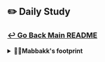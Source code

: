 ## ✏️ Daily Study
### [↩ Go Back Main README](https://github.com/3rd-PJ-Spring/Checkpoint?tab=readme-ov-file#%EF%B8%8F-daily-study)
<details>
  <summary><b>👩‍🦲Mabbakk's footprint</b></summary>
	<details>
		<summary><b>ㅤ25/01/23/목:</b></summary>	
		ㅤㅤㅤ내용
	</details>
	<details>
		<summary><b>ㅤ25/01/22/수:</b></summary>	
		ㅤㅤㅤ내용
	</details>
	<details>
		<summary><b>ㅤ25/01/21/화:</b></summary>	
		ㅤㅤㅤ내용
	</details>
	<details>
		<summary><b>ㅤ25/01/20/월:</b></summary>	
		ㅤㅤㅤ내용
	</details>
	<details>
		<summary><b>ㅤ25/01/17/금:</b></summary>	
		ㅤㅤㅤ내용
	</details>
	<details>
		<summary><b>ㅤ25/01/16/목: 개인 사이트 제작 - 회원가입 구현 1</b></summary>

#### DB 설계 - Entity 생성 - Repository 생성 - xml 파일 생성 후 예외처리 완료<br>
##### postman에서 회원가입 테스트 중 500 에러 발생하여 해결 중.. DB 관련 문제로 추정 <br>
금일 내 원인 파악 후 에러 해결, 중복 확인 전 빈 입력값 검증까지 완료할 것.
	</details>
	<details>
		<summary><b>ㅤ25/01/15/수: 개인 사이트 제작 1</b></summary>

### 새 프로젝트 생성 후 사이트 제작 시작.<br><hr>
#### FE - HTML / CSS 코드 작성 중
#### BE -  회원가입 / 로그인 기능 구현 예정
#### 인스타 클론 - 회원가입 BE 추가 공부 내용 내일 업로드 예정
	
</details>
	<details>
		<summary><b>ㅤ25/01/14/화: 인스타 클론 - 회원가입 BE 4</b></summary>

## 회원가입 이메일, 전화번호 패턴 검증

### 입력값 공백 제거
입력값에 **스페이스바**로 입력된 **공백**도 제거하려면, 입력값을 읽어오는 코드에 `.trim()`을 추가하면 된다.

```jsx
// 입력값 읽어오기
const inputValue = $input.value.trim();
```

### 상세 체크 (패턴 검증 및 중복 검증)
빈 값 체크 후, 상세 검증을 진행한다. <br> 먼저 이메일과 전화번호에 대한 검증을 수행해보자.

```jsx
// 1. 빈 값 체크
if (!inputValue) {
    isValid = false;
    showError($formField, ValidationRules[fieldName]?.requiredMessage); // 에러 메시지 렌더링
} else {
    // 2. 상세 체크 (패턴검증, 중복검증)
    if (fieldName === 'email') {
        validateEmailOrPhone($formField, inputValue);
    } else if (fieldName === 'password') {
        // 비밀번호 강도 체크 (DB 검증 불필요)
    }
}
```

### 이메일 또는 전화번호 검증 함수
`validateEmailOrPhone` 함수를 작성하여 이메일과 전화번호를 상세 검증하도록 하자.

```jsx
async function validateEmailOrPhone($formField, inputValue) {
    if (inputValue.includes('@')) {
        // 이메일 체크
        if (!ValidationRules.email.pattern.test(inputValue)) {
            showError($formField, ValidationRules.email.message);
        } else {
            // 서버 통신을 통한 중복 체크
        }
    } else {
        // 전화번호 체크
        const numbers = inputValue.replace(/[^0-9]/g, ''); // 숫자만 추출
        if (!ValidationRules.phone.pattern.test(numbers)) {
            showError($formField, ValidationRules.phone.message);
        } else {
            // 서버 통신을 통한 중복 체크
        }
    }
}
```

### 디바운스 적용
입력 중간에 에러 메시지가 계속 표시되면 사용자 경험이 저하될 수 있다.<br>
이를 방지하기 위해 **debounce**를 적용하여 입력이 멈춘 뒤에 검증이 실행되도록 하자.

#### debounce 함수 작성
`util/debounce.js` 파일에 다음과 같이 디바운스 함수를 작성한다 :

```jsx
/**
 * 디바운스 함수
 * @param {Function} fn - 실행할 함수
 * @param {number} delay - 지연시간 (ms)
 * @returns {Function} 디바운스된 함수
 */
export function debounce(fn, delay) {
    let timer = null;
    return function (...args) {
        const context = this;
        clearTimeout(timer);
        timer = setTimeout(() => {
            fn.apply(context, args);
        }, delay);
    };
}

/**
 * 쓰로틀 함수
 * @param {Function} fn - 실행할 함수
 * @param {number} limit - 제한시간 (ms)
 * @returns {Function} 쓰로틀된 함수
 */
export function throttle(fn, limit) {
    let inThrottle;
    return function (...args) {
        const context = this;
        if (!inThrottle) {
            fn.apply(context, args);
            inThrottle = true;
            setTimeout(() => {
                inThrottle = false;
            }, limit);
        }
    };
}
```

#### debounce 함수 사용
`signup.js` 파일에서 디바운스 함수를 import하여 사용한다:

```jsx
import { debounce } from '../util/debounce.js';
```

`validateField` 함수에만 디바운스를 적용하여 입력값 검증이 입력이 멈춘 후에 실행되도록 설정하자. <br>
에러 메시지 제거는 디바운스 없이 바로 처리하도록 구현한다.
<hr>
	</details>
	<details>
		<summary><b>ㅤ25/01/13/월: 인스타 클론 - 회원가입 BE 3</b></summary>

# 회원가입 빈 입력값 검증 (FE)

## 13-1. 코드 리팩토링

일단 `signup.js` 파일로 이동해서 기존 코드를 리팩토링 해보자.

입력값들을 바로 받아오지 말고 태그들을 읽어와서 이들을 객체로 만들 것이다.

value를 바로 읽지 말고 DOM만 가져와보자.

```jsx
// form submit 이벤트
const $form = document.querySelector('.auth-form');

// 입력 태그들을 읽어서 객체로 관리
const $inputs = {
    emailOrPhone: $form.querySelector('input[name="email"]'),
    name: $form.querySelector('input[name="name"]'),
    username: $form.querySelector('input[name="username"]'),
    password: $form.querySelector('input[name="password"]'),
};
```

각 네 개의 데이터들이 들어있는 상위 클래스를 가져온 후 **$form** 객체로 선언한다.

여기서 `.querySelector`는 문서 전체(`document.`)에서 태그를 검색하면 **성능이 좋지 않다**. <br>
문서 전체 내에서 탐색하는 건 범위가 굉장히 넓기 때문에 **좁은 범위**, 즉 위에 만들어 놓은 `$inputs`가 들어있는 `$form` 안에서 찾도록 코드를 수정한다.

[  `document.querySelector` → `$form.querySelector`  ]

다음으로 잠시 주석 처리를 해야 할 부분이 있다.

서버로 전송하기 전에 검사부터 해야 하기 때문이다.

이제 본격적으로 입력값 검증을 시작해보자.

---

## 13-2. 입력값 검증 이벤트

위에 작성한 `$inputs` 안의 네 개의 input에 전부 이벤트를 걸어줘야 한다.

아래처럼 이벤트를 걸어줄 수도 있겠지만, 우리는 반복문을 써볼 거다.

```jsx
$inputs.emailOrPhone.addEventListener('input', handler);
$inputs.name.addEventListener('input', handler);
$inputs.username.addEventListener('input', handler);
$inputs.password.addEventListener('input', handler);
```

결국에는 `$inputs` 안에 있는 value들만 뽑아주면 되는데, 초기 기본 코드 원리는 다음과 같다.

```jsx
for (const key in $inputs) { // key에는 $inputs의 emailOrPhone, name ...이 들어온다.
    // $inputs의 value를 가져오려면 아래와 같이 작성한다.
    $inputs[key].addEventListener()
}
```

위에서 조금 더 함수화 해보자.

```jsx
// 4개의 입력창에 입력 이벤트 바인딩

// $inputs의 value들만 꺼내서 반복문을 돌리면 $input 태그들이 하나씩 출력된다.
Object.values($inputs).forEach(($input) => { 
    
    // console.log($input); 을 실행하여 브라우저에 $input 값들이 출력되는지 확인.
    
    $input.addEventListener('input', e => {  // handler
        
        // 입력값 검증을 수행하는 함수 호출.
        validateField($input); 
    });
});
```

`values`는 위의 `$input` 태그들의 value(입력값)들만 꺼내올 수 있게 된다!

---

## 13-3. 입력값 검증 함수 정의

이제 맨 아래 메인 실행 코드 위에 함수를 정의해주자.

```jsx
// 함수 정의
// 입력값을 검증하고 에러 메시지를 렌더링하는 함수
function validateField($input) {
    
    // 1. 빈 값 체크
    // 입력값 읽어오기
    const inputValue = $input.value;
    
    // 2. 이게 어떤 태그인지 알아오기
    const fieldName = $input.name;
    
    // 3. 로그 찍어보기
    console.log(fieldName, inputValue);
}
```

1. 빈 값 체크를 하기 위해서는 **입력값**을 읽어와야 한다.
   **$input**의 **value**들을 읽어오는 `inputValue` 함수를 정의해주자.
2. 입력값을 읽어오면 이 값이 어떤 태그인지 알아야 한다. (입력값의 타켓을 구분 및 명시)

signup.jsp 파일에 들어가서 태그들을 살펴보자. **type**은 같으나, **name**이 다른 걸 알 수 있다!

고로, **name**으로 각 태그들을 구분해주자.

```jsx
// 1. 빈 값 체크
// 2. 이게 어떤 태그인지 알아오기
const fieldName = $input.name;

// 3. 입력값 읽어오기
const inputValue = $input.value;

if(!inputValue) {
    console.log(fieldName, 'is empty!');
}
```

입력창에 값을 적었다가 삭제했을 때 로그가 뜨면 정상이다.

---

## 13-4. 빈 값 검증

어느 태그에 입력값이 어떤 식으로 출력되는지 알았으니 이제 **입력값 검증**을 추가하자.

만약 입력창에 아무런 값도 없을 때(=빈 값) 어떻게 해야 할까? 우선 `if` 문을 작성하고 잘 작동하는지 로그를 찍어보자.

```jsx
if(!inputValue) {
    // console.log(fieldName, 'is empty!');
    showError();  // 에러 메시지 렌더링
}
```

에러 메시지를 표시하는 함수를 추가로 작성하자.

---

## 13-5. 에러 클래스 부여

다음 코드를 추가하자.

```jsx
/**
 * 에러 메시지를 표시하고, 필드에 error 클래스를 부여
 */
function showError($formField, message) {
    $formField.classList.add('error');
    const $errorSpan = document.createElement('span');
    $errorSpan.classList.add('error-message');
    $errorSpan.textContent = message;
    $formField.append($errorSpan);
}
```

---

## 13-6. 에러 메시지 제거

마지막으로 에러 메시지가 중복되지 않도록 제거하는 함수를 작성한다.

```jsx
/**
 * 에러 및 비밀번호 피드백을 제거한다.
 */
function removeErrorMessage($formField) {
    $formField.classList.remove('error');
    const error = $formField.querySelector('.error-message');
    if (error) error.remove();
}
```

이를 입력 이벤트 핸들러와 blur 이벤트 핸들러에 통합한다.

```jsx
// 4개의 입력창에 입력 이벤트 바인딩
Object.values($inputs).forEach(($input) => {
    $input.addEventListener('input', () => {
        removeErrorMessage($input.closest('.form-field'));
        validateField($input);
    });

    $input.addEventListener('blur', () => {
        validateField($input);
    });
});
```

---

회원가입 입력값 검증이 완료되었다!<br>
이제 다음 단계로 에러 메시지를 객체로 설계 해보자.
	</details>
	<details>
		<summary><b>ㅤ25/01/10/금: 인스타 클론 - 회원가입 BE 3</b></summary>

## 비밀번호 암호화 및 회원가입 API 요청 정리

## 11. 비밀번호 암호화

### 11-1. 데이터 삭제
데이터베이스에 암호화되지 않은 비밀번호가 저장되어 있다면 먼저 해당 데이터를 삭제한다.
SQL 워크벤치에서 아래 명령어를 실행한다:

```sql
DELETE FROM users;
COMMIT;
```

### 11-2. Spring Security로 비밀번호 암호화
Spring Security를 사용하여 강력한 암호화 알고리즘을 구현할 수 있다.

#### PasswordEncoderConfig 파일 생성
`main/java` 폴더 안에 `config` 폴더를 생성하고, `PasswordEncoderConfig` 파일을 작성한다.

```java
package com.example.instagramclone.config;

import org.springframework.context.annotation.Bean;
import org.springframework.context.annotation.Configuration;
import org.springframework.security.crypto.bcrypt.BCryptPasswordEncoder;
import org.springframework.security.crypto.password.PasswordEncoder;

@Configuration
public class PasswordEncoderConfig {

    @Bean
    public PasswordEncoder passwordEncoder() {
        return new BCryptPasswordEncoder();
    }
}
```

- `@Configuration`: 해당 클래스를 Spring이 관리하는 클래스로 지정한다.
- `@Bean`: 메서드의 리턴값을 애플리케이션 전체에서 사용 가능한 Singleton Bean으로 관리한다.

#### @Configuration과 @Bean의 동작 원리
- **SingleTon**: Spring은 기본적으로 하나의 객체를 전역적으로 공유함.
- **CGLIB**: Spring이 @Configuration 클래스 내부에서 SingleTon을 보장하기 위해 사용하는 기술임.<br><br>
#### 결론 
- @Configuration 로 인해 동일한 @Bean 메서드가 여러 번 호출되더라도 하나의 Singleton 인스턴스만 반환.
- CGLIB 작동 시 @Bean 메서드를 호출할 때마다 새로운 객체 생성 X, 이미 생성된 객체를 반환.

#### MemberService에 PasswordEncoder 주입
생성한 `PasswordEncoder`를 `MemberService` 클래스에 주입받아 비밀번호를 암호화한다.

```java
@Service
@Slf4j
@Transactional
@RequiredArgsConstructor
public class MemberService {

    private final PasswordEncoder passwordEncoder;
    private final MemberRepository memberRepository;

    public void signUp(SignUpRequest signUpRequest) {
        // 비밀번호 암호화
        String rawPassword = signUpRequest.getPassword();
        String encodedPassword = passwordEncoder.encode(rawPassword);

        // 회원 정보를 엔터티로 변환 및 암호화된 비밀번호 설정
        Member newMember = signUpRequest.toEntity();
        newMember.setPassword(encodedPassword);

        // 데이터베이스 저장
        memberRepository.insert(newMember);
    }
}
```

### 11-3. Postman으로 테스트
1. 서버를 재실행한다.
2. Postman에서 회원가입 요청을 보내고, 데이터베이스에 저장된 비밀번호가 암호화되었는지 확인.

---

## 12. 회원가입 API 요청

### 12-1. 프론트엔드 코드 작성
`JS` 폴더의 `signUp.js` 파일에 회원가입 API 요청 메서드를 작성한다.

#### DOMContentLoaded 이벤트

```javascript
document.addEventListener('DOMContentLoaded', initSignUp);

function initSignUp() {  // 이벤트 함수
    // 입력값 읽어오기
}
```

#### 사용자 입력값 읽어오기
`signUp.jsp` 파일의 입력값을 가져온다.

```javascript
const emailOrPhone = document.querySelector('input[name="email"]').value;
const name = document.querySelector('input[name="name"]').value;
const username = document.querySelector('input[name="username"]').value;
const password = document.querySelector('input[name="password"]').value;

const payload = {
    emailOrPhone: emailOrPhone,
    name: name,
    username: username,
    password: password
};
```
key 값을 꼭 저렇게 설정해야 할까?
: SignUpRequest에서 설정된 필드명이기 때문이다. 서버가 요청한 값대로 전달해야 한다.

#### 폼의 submit 이벤트 처리

submit 이벤트는 새로고침이 일어나기 때문에 e.preventDefault(); 를 추가해주어 이를 방지한다.
```javascript
const $form = document.querySelector('.auth-form');

$form.addEventListener('submit', e => {
    e.preventDefault(); // 새로고침 방지

    // 입력값 읽기
    const emailOrPhone = document.querySelector('input[name="email"]').value;
    const name = document.querySelector('input[name="name"]').value;
    const username = document.querySelector('input[name="username"]').value;
    const password = document.querySelector('input[name="password"]').value;

    const payload = {
        emailOrPhone: emailOrPhone,
        name: name,
        username: username,
        password: password
    };

    console.log(payload);

    // 서버로 데이터 전송
    fetchToSignUp(payload);
});
```

#### 서버로 데이터 전송

```javascript
async function fetchToSignUp(userData) {
    const response = await fetch('/api/auth/signup', {
        method: 'POST',
        headers: { 'Content-Type': 'application/json' },
        body: JSON.stringify(userData)
    });

    if (response.ok) {
        window.location.href = '/'; // 로그인 페이지로 이동
    } else {
        alert('회원가입에 실패했습니다.');
    }
}
```

### 12-2. 테스트
1. 서버를 재실행.
2. 회원가입 입력값을 작성 후 데이터를 제출.
3. 데이터베이스에 정상적으로 저장되었는지 확인.

---

위 과정을 통해 비밀번호 암호화 및 회원가입 API 요청 처리 완료!<br>
	</details>
	<details>
  <summary><b>ㅤ25/01/09/목: 인스타 클론 - 회원가입 BE 2</b></summary>

## 1. 입력값 DTO 생성 및 엔터티 변환
### SignUpRequest 클래스
회원가입 입력값을 처리하기 위해 **SignUpRequest** DTO를 작성한다.
입력값을 Member 엔터티로 변환하는 `toEntity()` 메서드를 생성한다.

```java
public Member toEntity() {
    String email = null;
    String phone = null;

    if (this.emailOrPhone.contains("@")) { //이메일과 휴대전화번호를 구분해주는- 이메일에는 있으나 전화번호에는 없는 절대적 특수기호인 @를 구분 기준으로 한다.
        email = this.emailOrPhone;
    } else {
        phone = this.emailOrPhone.replaceAll("[^0-9]", ""); // 번호 입력 시 -가 포함되어있으면 제거 후 DB로 전화번호만을 저장한다.
    }

    return Member.builder()
                .email(email)
                .phone(phone)
                .username(this.username)
                .name(this.name)
                .password(this.password)
                .build();
}
```

## 2. MemberService 작성
MemberService를 작성하여 회원가입 요청을 처리하도록 한다.

### 주요 코드
```java
@Service
@Slf4j
@Transactional
@RequiredArgsConstructor
public class MemberService {

    private final PasswordEncoder passwordEncoder;
    private final MemberRepository memberRepository;

    public void signUp(SignUpRequest signUpRequest) {
        memberRepository.insert(signUpRequest.toEntity()); // signUp 함수에 작성한 signUpRequest (DTO)를 넣고 이의 입력값을 entity로 변환하여 저장한다.
    }
}
```

## 3. AuthController 생성
`AuthController`를 작성하여 REST API 엔드포인트를 구현한다.

### 주요 코드
```java
@RestController
@RequestMapping("/api/auth")
@Slf4j  // 로그 생성
@RequiredArgsConstructor  // 의존성 주입
public class AuthController {

    private final MemberService memberService;   // MemberSevice 주입

    @PostMapping("/signup")   // 회워가입은 데이터를 생성하는 것이므로 POST
    public ResponseEntity<Map<String, Object>> signUp(@RequestBody @Valid SignUpRequest signUpRequest) {
        log.info("request for signup: {}", signUpRequest.getUsername());
        memberService.signUp(signUpRequest);

        return ResponseEntity
                .ok()
                .body(Map.of( 
                        "message", "회원가입이 완료되었습니다.",
                        "username", signUpRequest.getUsername()
                ));
    }
}
```
위에서 ResponseEntity의 타입으로 Map을 사용한 이유?<br>
1. Map은 (키-값) 쌍으로 데이터를 표현할 수 있고, 여러 필드를 간결하게 묶어 보낼 수 있다.
2. Map은 List와 달리 동적인 구조를 가지고 있어 상황에 따라 필드를 유연하게 조정할 수 있다.<br>
그리고 일단 많은 REST API 설계에서 JSON 응답을 선호하며, Map은 이를 쉽게 표현할 수 있는 방법이다.

## 4. 비밀번호 암호화

회원가입 시 비밀번호는 반드시 암호화하여 저장해야 한다.
DB에 저장된 비밀번호가 암호화되지 않은 경우 아래 SQL 명령어를 사용해 기존 데이터를 삭제후 암호화 작업을 진행한다.

```sql
DELETE FROM users;
COMMIT;
```

### 추가 작업
`PasswordEncoder`를 사용해 비밀번호 암호화를 적용한다.

```java
public void signUp(SignUpRequest signUpRequest) {
    Member member = signUpRequest.toEntity();
    member.setPassword(passwordEncoder.encode(member.getPassword()));
    memberRepository.insert(member);
}
```

## 5. Postman 테스트

1. Postman에서 `POST /api/auth/signup` 엔드포인트를 테스트한다.
2. 요청 바디는 JSON 형식으로 작성하며, DTO에 명시된 필드명을 정확히 입력해야 한다.

### 요청 예시
```json
{
    "username": "testuser",
    "name": "Test User",
    "emailOrPhone": "010-1234-5678",
    "password": "password123"
}
```

3. 응답 확인:
    - 성공 메시지와 함께 입력된 사용자 이름이 반환된다.
    - DB에서 데이터가 올바르게 저장되었는지 확인한다.
</details>
	<details>
		<summary><b>ㅤ25/01/08/수: 프로젝트 방향 설정 및 래퍼런스 서치, 회원가입 BE</b></summary>	
		ㅤㅤㅤ<h3>1. 프로젝트 방향 설정</h3>
						<h4>·어떤 홈페이지를 만들 것인가?</h4>
						쇼핑몰 홈페이지 구현.<br>
						<h4>·어떤 레이아웃과 디자인으로 진행할 것인가?</h4>
						→ 이미지 참조<br>
						<h4>·어떤 기능을 구현할 것인가?</h4>
						FE 기능 구현을 우선적 목표로 한다.<br>
						+ 홈페이지에 필요한 정보를 포함하여 전체 디자인.<br>
						그 후 가능하다면 BE도 진행. (회원가입 및 로그인)<br>
						<h3>3. 회원가입 FE/BE_1</h3>
						<div style="text-align: center;">
							<img src="https://github.com/3rd-PJ-Spring/Checkpoint/blob/219069cc37d73b2531b87a866ee27095d709b899/img/Mabbakk/250108(%EC%88%98)/%233_%ED%94%84%EB%A1%9C%EC%A0%9D%ED%8A%B8%20%EB%B0%A9%ED%96%A5%20%EC%84%A4%EC%A0%95%20%EB%B0%8F%20%EB%9E%98%ED%8D%BC%EB%9F%B0%EC%8A%A4%20%EC%84%9C%EC%B9%98%2C%20%ED%9A%8C%EC%9B%90%EA%B0%80%EC%9E%85%20BE%20_1.png">
							<img src="https://github.com/3rd-PJ-Spring/Checkpoint/blob/main/img/Mabbakk/250108(%EC%88%98)/%233_%ED%94%84%EB%A1%9C%EC%A0%9D%ED%8A%B8%20%EB%B0%A9%ED%96%A5%20%EC%84%A4%EC%A0%95%20%EB%B0%8F%20%EB%9E%98%ED%8D%BC%EB%9F%B0%EC%8A%A4%20%EC%84%9C%EC%B9%98%2C%20%ED%9A%8C%EC%9B%90%EA%B0%80%EC%9E%85%20BE%20_2.png">
							<img src="https://github.com/3rd-PJ-Spring/Checkpoint/blob/main/img/Mabbakk/250108(%EC%88%98)/%233_%ED%94%84%EB%A1%9C%EC%A0%9D%ED%8A%B8%20%EB%B0%A9%ED%96%A5%20%EC%84%A4%EC%A0%95%20%EB%B0%8F%20%EB%9E%98%ED%8D%BC%EB%9F%B0%EC%8A%A4%20%EC%84%9C%EC%B9%98%2C%20%ED%9A%8C%EC%9B%90%EA%B0%80%EC%9E%85%20BE%20_3.png">
							<img src="https://github.com/3rd-PJ-Spring/Checkpoint/blob/main/img/Mabbakk/250108(%EC%88%98)/%233_%ED%94%84%EB%A1%9C%EC%A0%9D%ED%8A%B8%20%EB%B0%A9%ED%96%A5%20%EC%84%A4%EC%A0%95%20%EB%B0%8F%20%EB%9E%98%ED%8D%BC%EB%9F%B0%EC%8A%A4%20%EC%84%9C%EC%B9%98%2C%20%ED%9A%8C%EC%9B%90%EA%B0%80%EC%9E%85%20BE%20_4.png">
							<img src="https://github.com/3rd-PJ-Spring/Checkpoint/blob/main/img/Mabbakk/250108(%EC%88%98)/%233_%ED%94%84%EB%A1%9C%EC%A0%9D%ED%8A%B8%20%EB%B0%A9%ED%96%A5%20%EC%84%A4%EC%A0%95%20%EB%B0%8F%20%EB%9E%98%ED%8D%BC%EB%9F%B0%EC%8A%A4%20%EC%84%9C%EC%B9%98%2C%20%ED%9A%8C%EC%9B%90%EA%B0%80%EC%9E%85%20BE%20_5.png">
							<img src="https://github.com/3rd-PJ-Spring/Checkpoint/blob/main/img/Mabbakk/250108(%EC%88%98)/%233_%ED%94%84%EB%A1%9C%EC%A0%9D%ED%8A%B8%20%EB%B0%A9%ED%96%A5%20%EC%84%A4%EC%A0%95%20%EB%B0%8F%20%EB%9E%98%ED%8D%BC%EB%9F%B0%EC%8A%A4%20%EC%84%9C%EC%B9%98%2C%20%ED%9A%8C%EC%9B%90%EA%B0%80%EC%9E%85%20BE%20_6.png">
							<img src="https://github.com/3rd-PJ-Spring/Checkpoint/blob/main/img/Mabbakk/250108(%EC%88%98)/%233_%ED%94%84%EB%A1%9C%EC%A0%9D%ED%8A%B8%20%EB%B0%A9%ED%96%A5%20%EC%84%A4%EC%A0%95%20%EB%B0%8F%20%EB%9E%98%ED%8D%BC%EB%9F%B0%EC%8A%A4%20%EC%84%9C%EC%B9%98%2C%20%ED%9A%8C%EC%9B%90%EA%B0%80%EC%9E%85%20BE%20_7.png">
							<img src="https://github.com/3rd-PJ-Spring/Checkpoint/blob/main/img/Mabbakk/250108(%EC%88%98)/%233_%ED%94%84%EB%A1%9C%EC%A0%9D%ED%8A%B8%20%EB%B0%A9%ED%96%A5%20%EC%84%A4%EC%A0%95%20%EB%B0%8F%20%EB%9E%98%ED%8D%BC%EB%9F%B0%EC%8A%A4%20%EC%84%9C%EC%B9%98%2C%20%ED%9A%8C%EC%9B%90%EA%B0%80%EC%9E%85%20BE%20_8.png">
							<img src="https://github.com/3rd-PJ-Spring/Checkpoint/blob/main/img/Mabbakk/250108(%EC%88%98)/%233_%ED%94%84%EB%A1%9C%EC%A0%9D%ED%8A%B8%20%EB%B0%A9%ED%96%A5%20%EC%84%A4%EC%A0%95%20%EB%B0%8F%20%EB%9E%98%ED%8D%BC%EB%9F%B0%EC%8A%A4%20%EC%84%9C%EC%B9%98%2C%20%ED%9A%8C%EC%9B%90%EA%B0%80%EC%9E%85%20BE%20_9.png">
						</div>
	</details>
	<details>
		<summary><b>ㅤ25/01/07/화: 팀플 회의_방향 설정 및 목표 설정</b></summary>	
		  <h3>1. 전체적인 방향 설정 </h3>
            <h4>개인의 역량을 높일 수 있도록 철저하고 꾸준한 공부 그리고 그에 대한 결과물 데모버전 도출.</h4>
                (공통 주제 설정 : 기본 홈페이지)<br></br>
		<h3> 2. 목표 설정 </h3>
      <h4>· 내가 구현하고 싶은 기능 ? → 프론트엔드</h4>
      <h4>· 부족한 부분 ? → 숙달되지 않은 자바스크립트 이벤트 구현</h4>
      <h4>· 구현하고자 하는 기능 ? → 회원가입 (로그인) 기능 ...등 추가 구상</h4>
	</details>
	<details>
		<summary><b>ㅤ25/01/06/월: 인스타그램 클론 연습 강의 복습</b></summary>	
		ㅤㅤㅤ<h4>피드 목록 조회 API 만들기 까지 복습 (FE/BE)</h4>
	</details>
